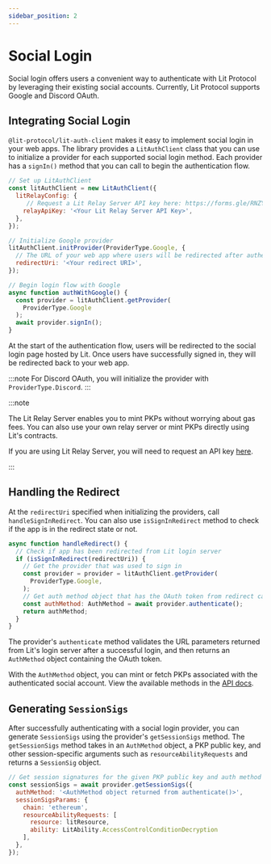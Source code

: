 ```yaml
---
sidebar_position: 2
---
```


# Social Login

Social login offers users a convenient way to authenticate with Lit Protocol by leveraging their existing social accounts. Currently, Lit Protocol supports Google and Discord OAuth.

## Integrating Social Login

`@lit-protocol/lit-auth-client` makes it easy to implement social login in your web apps. The library provides a `LitAuthClient` class that you can use to initialize a provider for each supported social login method. Each provider has a `signIn()` method that you can call to begin the authentication flow.

```javascript
// Set up LitAuthClient
const litAuthClient = new LitAuthClient({
  litRelayConfig: {
     // Request a Lit Relay Server API key here: https://forms.gle/RNZYtGYTY9BcD9MEA
    relayApiKey: '<Your Lit Relay Server API Key>',
  },
});

// Initialize Google provider
litAuthClient.initProvider(ProviderType.Google, {
  // The URL of your web app where users will be redirected after authentication
  redirectUri: '<Your redirect URI>',
});

// Begin login flow with Google
async function authWithGoogle() {
  const provider = litAuthClient.getProvider(
    ProviderType.Google
  );
  await provider.signIn();
}
```

At the start of the authentication flow, users will be redirected to the social login page hosted by Lit. Once users have successfully signed in, they will be redirected back to your web app.

:::note
For Discord OAuth, you will initialize the provider with `ProviderType.Discord`.
:::

:::note

The Lit Relay Server enables you to mint PKPs without worrying about gas fees. You can also use your own relay server or mint PKPs directly using Lit's contracts.

If you are using Lit Relay Server, you will need to request an API key [here](https://forms.gle/RNZYtGYTY9BcD9MEA).

:::

## Handling the Redirect

At the `redirectUri` specified when initializing the providers, call `handleSignInRedirect`. You can also use `isSignInRedirect` method to check if the app is in the redirect state or not.

```javascript
async function handleRedirect() {
  // Check if app has been redirected from Lit login server
  if (isSignInRedirect(redirectUri)) {
    // Get the provider that was used to sign in
    const provider = provider = litAuthClient.getProvider(
      ProviderType.Google,
    );
    // Get auth method object that has the OAuth token from redirect callback
    const authMethod: AuthMethod = await provider.authenticate();
    return authMethod;
  }
}
```

The provider's `authenticate` method validates the URL parameters returned from Lit's login server after a successful login, and then returns an `AuthMethod` object containing the OAuth token.

With the `AuthMethod` object, you can mint or fetch PKPs associated with the authenticated social account. View the available methods in the [API docs](https://js-sdk.litprotocol.com/modules/lit_auth_client_src.html).

## Generating `SessionSigs`

After successfully authenticating with a social login provider, you can generate `SessionSigs` using the provider's `getSessionSigs` method. The `getSessionSigs` method takes in an `AuthMethod` object, a PKP public key, and other session-specific arguments such as `resourceAbilityRequests` and returns a `SessionSig` object.

```javascript
// Get session signatures for the given PKP public key and auth method
const sessionSigs = await provider.getSessionSigs({
  authMethod: '<AuthMethod object returned from authenticate()>',
  sessionSigsParams: {
    chain: 'ethereum',
    resourceAbilityRequests: [
      resource: litResource,
      ability: LitAbility.AccessControlConditionDecryption
    ],
  },
});
```